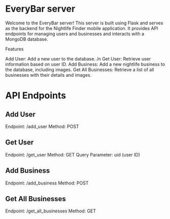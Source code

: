 # EveryBar server #

Welcome to the EveryBar server! This server is built using Flask and serves as the backend for the Nightlife Finder mobile application. It provides API endpoints for managing users and businesses and interacts with a MongoDB database.

Features

Add User: Add a new user to the database. /n
Get User: Retrieve user information based on user ID.
Add Business: Add a new nightlife business to the database, including images.
Get All Businesses: Retrieve a list of all businesses with their details and images.

# API Endpoints #
## Add User ##
Endpoint: /add_user
Method: POST

## Get User ##
Endpoint: /get_user
Method: GET
Query Parameter: uid (user ID)

## Add Business ##
Endpoint: /add_business
Method: POST

## Get All Businesses ##
Endpoint: /get_all_businesses
Method: GET

